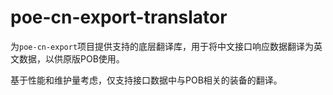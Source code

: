 # poe-cn-export-translator
为`poe-cn-export`项目提供支持的底层翻译库，用于将中文接口响应数据翻译为英文数据，以供原版POB使用。

基于性能和维护量考虑，仅支持接口数据中与POB相关的装备的翻译。